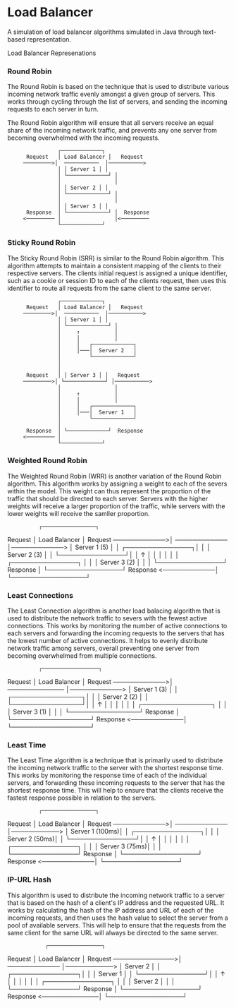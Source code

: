 # Load Balancer
A simulation of load balancer algorithms simulated in Java through text-based representation. 

Load Balancer Represenations
### Round Robin

The Round Robin is based on the technique that is used to distribute various incoming network traffic evenly amongst a given group of servers. This works through cycling through the list of servers, and sending the incoming requests to each server in turn. 

The Round Robin algorithm will ensure that all servers receive an equal share of the incoming network traffic, and prevents any one server from becoming overwhelmed with the incoming requests.

                    ┌─────────────┐
          Request   │ Load Balancer │   Request
         ─────────>│  ───────────  │───────────>
                    │ │ Server 1 │ │
                    │ └─────────────┘ │
                    │                 │
                    │ │ Server 2 │ │
                    │ └─────────────┘ │
                    │                 │
                    │ │ Server 3 │ │
          Response  │ └─────────────┘ │  Response
         <───────── │                 │<─────────
                    └─────────────┘


### Sticky Round Robin

The Sticky Round Robin (SRR) is similar to the Round Robin algorithm. This algorithm attempts to maintain a consistent mapping of the clients to their respective servers. The clients initial request is assigned a unique identifier, such as a cookie or session ID to each of the clients request, then uses this identifier to route all requests from the same client to the same server. 

                    ┌─────────────┐
          Request   │ Load Balancer │   Request
         ─────────>│  ───────────  │───────────>
                    │ │ Server 1 │ │
                    │ └─────────────┘ │
                    │     ↑           │
                    │     │           │
                    │     │   ┌─────────────┐
                    │     │───│  Server 2   │
                    │         └─────────────┘
                    │
                    │
          Request   │ │ Server 3 │ │   Request
         ─────────>│ └─────────────┘ │───────────>
                    │                 │
                    │     ↑           │
                    │     │           │
                    │     │   ┌─────────────┐
                    │     │───│  Server 1   │
                    │         └─────────────┘
                    │
          Response  │ └─────────────┘  Response
         <───────── │
                    └─────────────┘


### Weighted Round Robin

The Weighted Round Robin (WRR) is another variation of the Round Robin algorithm. This algorithm works by assigning a weight to each of the severs within the model. This weight can thus represent the proportion of the traffic that should be directed to each server. Servers with the higher weights will receive a larger proportion of the traffic, while servers with the lower weights will receive the samller proportion.

              ┌─────────────────┐
  Request     │   Load Balancer  │     Request
 ────────────>│   ────────────  │────────────>
              │   Server 1 (5)  │
              │ ┌───────────────┐│
              │ │ Server 2 (3)   │
              │ └───────────────┘│
              │     ↑             │
              │     │             │
              │     │ ┌───────────────┐
              │     │ │ Server 3 (2)   │
              │     │ └───────────────┘
  Response    │ └─────────────────┘  Response
 <────────────│
              └─────────────────┘


### Least Connections

The Least Connection algorithm is another load balacing algorithm that is used to distribute the network traffic to severs with the fewest active connections. This works by monitoring the number of active connections to each servers and forwarding the incoming requests to the servers that has the lowest number of active connections. It helps to evenly distribute network traffic among servers, overall preventing one server from becoming overwhelmed from multiple connections.

              ┌──────────────────┐
  Request     │   Load Balancer   │     Request
 ────────────>│   ─────────────  │────────────>
              │   Server 1 (3)    │
              │ ┌────────────────┐│
              │ │ Server 2 (2)    │
              │ └────────────────┘│
              │     ↑              │
              │     │              │
              │     │ ┌────────────────┐
              │     │ │ Server 3 (1)    │
              │     │ └────────────────┘
  Response    │ └──────────────────┘  Response
 <────────────│
              └──────────────────┘


### Least Time

The Least Time algorithm is a technique that is primarily used to distribute the incoming network traffic to the server with the shortest response time. This works by monitoring the response time of each of the individual servers, and forwarding these incoming requests to the server that has the shortest response time. This will help to ensure that the clients receive the fastest response possible in relation to the servers. 

              ┌─────────────────┐
  Request     │  Load Balancer  │     Request
 ────────────>│  ────────────  │───────────>
              │ Server 1 (100ms)│
              │ ┌───────────────┐│
              │ │ Server 2 (50ms)│
              │ └───────────────┘│
              │     ↑             │
              │     │             │
              │     │ ┌───────────────┐
              │     │ │ Server 3 (75ms)│
              │     │ └───────────────┘
  Response    │ └─────────────────┘  Response
 <────────────│
              └─────────────────┘


### IP-URL Hash

This algorithm is used to distribute the incoming network traffic to a server that is based on the hash of a client's IP address and the requested URL. It works by calculating the hash of the IP address and URL of each of the incoming requests, and then uses the hash value to select the server from a pool of available servers. This will help to ensure that the requests from the same client for the same URL will always be directed to the same server. 

                ┌─────────────────┐
   Request      │  Load Balancer  │     Request
 ──────────────>│  ────────────  │───────────>
                │     Server 2    │
                │ ┌───────────────┐│
                │ │     Server 1   │
                │ └───────────────┘│
                │       ↑         │
                │       │         │
                │       │ ┌───────────────┐
                │       │ │     Server 2   │
                │       │ └───────────────┘
   Response     │ └─────────────────┘  Response
  <─────────────│
                └─────────────────┘

